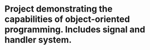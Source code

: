 # Project demonstrating the capabilities of object-oriented programming. Includes signal and handler system.